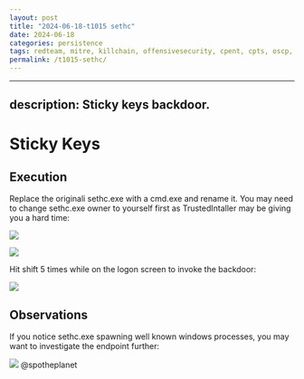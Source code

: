 ```yaml
---
layout: post
title: "2024-06-18-t1015 sethc"
date: 2024-06-18
categories: persistence
tags: redteam, mitre, killchain, offensivesecurity, cpent, cpts, oscp, exploit
permalink: /t1015-sethc/
---
```


---
description: Sticky keys backdoor.
---

# Sticky Keys

## Execution

Replace the originali sethc.exe with a cmd.exe and rename it. You may need to change sethc.exe owner to yourself first as TrustedIntaller may be giving you a hard time:

![](../../.gitbook/assets/sethc-trustedinstaller.png)

![](../../.gitbook/assets/sethc-backdoor.png)

Hit shift 5 times while on the logon screen to invoke the backdoor:

![](<../../.gitbook/assets/sethc-logon (1).png>)

## Observations

If you notice sethc.exe spawning well known windows processes, you may want to investigate the endpoint further:

![](../../.gitbook/assets/sethc-enumeration.png)
@spotheplanet
